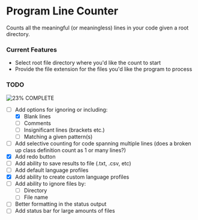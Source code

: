# Program Line Counter
Counts all the meaningful (or meaningless) lines in your code given a root directory.

### Current Features
- Select root file directory where you'd like the count to start
- Provide the file extension for the files you'd like the program to process

### TODO
![23%](https://progress-bar.dev/23) COMPLETE
- [ ] Add options for ignoring or including:
  * [x] Blank lines
  * [ ] Comments
  * [ ] Insignificant lines (brackets etc.)
  * [ ] Matching a given pattern(s)
- [ ] Add selective counting for code spanning multiple lines (does a broken up class definition count as 1 or many lines?)
- [x] Add redo button
- [ ] Add ability to save results to file (.txt, .csv, etc)
- [ ] Add default language profiles
- [x] Add ability to create custom language profiles
- [ ] Add ability to ignore files by:
  * [ ] Directory
  * [ ] File name
- [ ] Better formatting in the status output
- [ ] Add status bar for large amounts of files